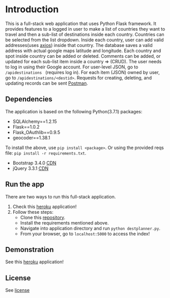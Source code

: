 # Introduction
This is a full-stack web application that uses Python Flask framework. It provides features to a logged in user to make a list of countries they want to travel and then a sub-list of destinations inside each country. Countries can be selected from the list dropdown. Inside each country, user can add valid addresses(uses [axios](https://github.com/axios/axios)) inside that country. The database saves a valid address with actual google maps latitude and longitude. Each country and spot inside country can be added or deleted. Comments can be added, or updated for each sub-list item inside a country => (CRUD). The user needs to log in using their Google account.
For user-level JSON, go to `/apidestinations ` (requires log in). For each item (JSON) owned by user, go to `/apidestinations/<destid>`. Requests for creating, deleting, and updating records can be sent [Postman](https://www.getpostman.com/downloads/).      

## Dependencies
The application is based on the following Python(3.7.1) packages:
- SQLAlchemy==1.2.15
- Flask==1.0.2
- Flask_OAuthlib==0.9.5
- geocoder==1.38.1


To install the above, use `pip install <package>`. Or using the provided reqs file: `pip install -r requirements.txt`.

- Bootstrap 3.4.0 [CDN](https://maxcdn.bootstrapcdn.com/bootstrap/3.4.0/js/bootstrap.min.js)
- jQuery 3.3.1 [CDN](https://ajax.googleapis.com/ajax/libs/jquery/3.3.1/jquery.min.js)


## Run the app
There are two ways to run this full-stack application.
1. Check this [heroku](http://destinationplanner.herokuapp.com/) application!
2. Follow these steps:
   - Clone this [repository](https://github.com/mannanrehbari/DestinationPlanner).
   - Install the requirements mentioned above.
   - Navigate into application directory and run `python destplanner.py`.
   - From your browser, go to `localhost:5000` to access the index!


## Demonstration
See this  [heroku](http://destinationplanner.herokuapp.com/) application!

## License
See [license](LICENSE)
